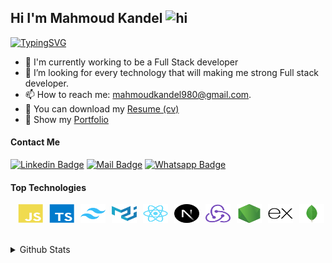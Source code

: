 ## Hi I'm Mahmoud Kandel <img src="https://user-images.githubusercontent.com/1303154/88677602-1635ba80-d120-11ea-84d8-d263ba5fc3c0.gif" width="28px" height="28px" alt="hi">

[![TypingSVG](https://readme-typing-svg.demolab.com?lines=I'm+a+Frontend+developer;I'm+a+MERN+Developer)](https://git.io/typing-svg)

<!-- TODO: Add last video link -->

-   🔭 I'm currently working to be a Full Stack developer
-   🤔 I’m looking for every technology that will making me strong Full stack developer.
-   📫 How to reach me: mahmoudkandel980@gmail.com.
-   📃 You can download my [Resume (cv)](https://github.com/mahmoudkandel980/mahmoudkandel980/blob/main/cv/MahmoudKandel_Frontend.pdf)
-   🔗 Show my [Portfolio](https://mahmoud-kandel.netlify.app/)

#### Contact Me

[![Linkedin Badge](https://img.shields.io/badge/-Linkedin-0e76a8?style=flat&labelColor=white&logo=linkedin&logoColor=0e76a8)](https://www.linkedin.com/in/mahmoud-kandel/) [![Mail Badge](https://img.shields.io/badge/-Gmail-c0392b?style=flat&labelColor=white&logo=gmail&logoColor=c0392b)](mailto:mahmoudkandel980@gmail.com) [![Whatsapp Badge](https://img.shields.io/badge/-Whatsapp-gree?style=flat&labelColor=white&logo=whatsapp&logoColor=gree)](https://wa.me/+201026903703)

#### Top Technologies

<div style="display: flex; gap: 10px; flex-wrap: wrap; justify-content: center; align-items: center;"><br>
  <img style="margin-top:5px margin-bottom:5px" align="center" alt="javascript" height="30" width="40" src="https://raw.githubusercontent.com/devicons/devicon/master/icons/javascript/javascript-plain.svg">
  <img style="margin-top:5px margin-bottom:5px" align="center" alt="typescript" height="30" width="40" src="https://raw.githubusercontent.com/devicons/devicon/master/icons/typescript/typescript-plain.svg">
  <img style="margin-top:5px margin-bottom:5px" align="center" alt="tailwindcss" height="30" width="40" src="https://raw.githubusercontent.com/devicons/devicon/master/icons/tailwindcss/tailwindcss-original.svg">
  <img style="margin-top:5px margin-bottom:5px" align="center" alt="materialui" height="30" width="40" src="https://raw.githubusercontent.com/devicons/devicon/master/icons/materialui/materialui-original.svg">
  <img style="margin-top:5px margin-bottom:5px" align="center" alt="React" height="30" width="40" src="https://raw.githubusercontent.com/devicons/devicon/master/icons/react/react-original.svg">
  <img style="margin-top:5px margin-bottom:5px" align="center" alt="nextjs" height="30" width="40" src="https://raw.githubusercontent.com/devicons/devicon/master/icons/nextjs/nextjs-original.svg">
  <img style="margin-top:5px margin-bottom:5px" align="center" alt="redux" height="30" width="40" src="https://raw.githubusercontent.com/devicons/devicon/master/icons/redux/redux-original.svg">
  <img style="margin-top:5px margin-bottom:5px" align="center" alt="nodejs" height="30" width="40" src="https://raw.githubusercontent.com/devicons/devicon/master/icons/nodejs/nodejs-original.svg">
  <img style="margin-top:5px margin-bottom:5px" align="center" alt="express" height="30" width="40" src="https://raw.githubusercontent.com/devicons/devicon/master/icons/express/express-original.svg">
  <img style="margin-top:5px margin-bottom:5px" align="center" alt="mongodb" height="30" width="40" src="https://raw.githubusercontent.com/devicons/devicon/master/icons/mongodb/mongodb-original.svg">
</div>

<br />
<br />
<!-- <br /> -->

<!-- #### 1.1.2. Profile Visits -->

<!-- ![visitors](https://visitor-badge.glitch.me/badge?page_id=Mahmoud-Kandel.Mahmoud-Kandel&left_color=green&right_color=red) -->

<details>
<summary>
Github Stats
</summary>

<br />

<div>
  <a href="https://github.com/Mahmoud-Kandel">
<!--   <img height="180em" src="https://github-readme-stats.vercel.app/api?username=Mahmoud-Kandel&show_icons=true&theme=dracula&include_all_commits=true&count_private=true"/> -->
  <img height="180em" src="https://github-readme-stats.vercel.app/api?username=Mahmoud-Kandel&theme=dracula&show_icons=true&count_private=true&count_private=true"/>
  <img height="180em" src="https://github-readme-stats.vercel.app/api/top-langs/?username=Mahmoud-Kandel&layout=compact&langs_count=16&theme=dracula"/>
</div>

</details>
